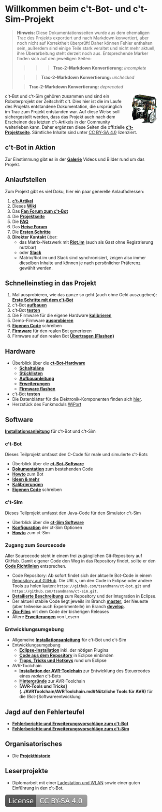 # Willkommen beim c't-Bot- und c't-Sim-Projekt

> **Hinweis:** Diese Dokumentationsseiten wurde aus dem ehemaligen Trac des Projekts exportiert und nach Markdown konvertiert, aber noch nicht auf Korrektheit überprüft! Daher können Fehler enthalten sein, außerdem sind einige Teile stark veraltet und nicht mehr aktuell, ihre Überarbeitung steht derzeit noch aus. Entsprechende Marker finden sich auf den jeweiligen Seiten:
>>>> **Trac-2-Markdown Konvertierung:** *incomplete*
>
>>> **Trac-2-Markdown Konvertierung:** *unchecked*
>
>> **Trac-2-Markdown Konvertierung:** *deprecated*

<img style="float: right; margin-left:2em;" src="bot.png" />

c't-Bot und c't-Sim gehören zusammen und sind ein Roboterprojekt der Zeitschrift c't. Dies hier ist die im Laufe des Projekts entstandene Dokumentation, die ursprünglich im Trac zum Projekt entstanden war. Auf diese Weise soll sichergestellt werden, dass das Projekt auch nach dem Erscheinen des letzten c't-Artikels in der Community weiterleben kann. Daher ergänzen diese Seiten die offizielle **[c't-Projektseite](http://www.heise.de/ct/projekte/ct-bot)**. Sämtliche Inhalte sind unter [CC BY-SA 4.0](https://creativecommons.org/licenses/by-sa/4.0/) lizenziert.

## c't-Bot in Aktion

Zur Einstimmung gibt es in der **[Galerie](../../doc/wiki_pages/gallery.md)** Videos und Bilder rund um das Projekt.

## Anlaufstellen

Zum Projekt gibt es viel Doku, hier ein paar generelle Anlaufadressen:

1. **[c't-Artikel](../../doc/wiki_pages/ct_articles.md)**
1. Dieses **[Wiki](../WikiStart/WikiStart.md)**
1. Das **[Fan Forum zum c't-Bot](https://www.ctbot.de)**
1. Die **[Projektseite](http://www.ct-bot.de)**
1. Die **[FAQ](http://www.heise.de/ct/artikel/FAQ-fuer-c-t-Bot-und-c-t-SIM-291940.html)**
1. Das **[Heise Forum](http://www.heise.de/ct/foren/go.shtml?list=1&forum_id=89813)**
1. Die **[Ersten Schritte](../FirstSteps/FirstSteps.md)**
1. **Direkter Kontakt** über:
    * das Matrix-Netzwerk mit **[Riot.im](https://riot.im/app/#/room/#ctbot:matrix.org)** (auch als Gast ohne Registrierung nutzbar)
    * oder **[Slack](https://ct-bot-slack.herokuapp.com)**
    * Matrix/Riot.im und Slack sind synchronisiert, zeigen also immer dieselben Inhalte und können je nach persönlicher Präferenz gewählt werden.

## Schnelleinstieg in das Projekt

1. Mal ausprobieren, wie das ganze so geht (auch ohne Geld auszugeben): **[Erste Schritte mit dem c't-Bot](../FirstSteps/FirstSteps.md)**
1. c't-Bot **[aufbauen](../ct-Bot-Hardware/ct-Bot-Hardware.md#Aufbau-und-Montage)**
1. c't-Bot **[testen](../ct-Bot-Hardware/ct-Bot-Hardware.md#Test-eines-frisch-aufgebauten-ct-Bots)**
1. Die Firmware für die eigene Hardware **[kalibrieren](../ct-Bot-Software/ct-Bot-Software.md#Kalibrierung)**
1. Demo-Firmware **[ausprobieren](../ct-Bot-Software/ct-Bot-Software.md#Und-los-geht-es)**
1. **[Eigenen Code](../ct-Bot-Software/ct-Bot-Software.md#Eigene-Schritte)** schreiben
1. **[Firmware](../AVRToolchainInterna/AVRToolchainInterna.md)** für den realen Bot generieren
1. Firmware auf den realen Bot **[Übertragen (Flashen)](../Flash/Flash.md)**

## Hardware

* Überblick über die **[ct-Bot-Hardware](../ct-Bot-Hardware/ct-Bot-Hardware.md)**
  * **[Schaltpläne](../ct-Bot-Hardware/ct-Bot-Hardware.md#Schaltplaene)**
  * **[Stücklisten](../ct-Bot-Hardware/ct-Bot-Hardware.md#Stuecklisten)**
  * **[Aufbauanleitung](../ct-Bot-Hardware/ct-Bot-Hardware.md#Aufbau-und-Montage)**
  * **[Erweiterungen](../ct-Bot-Hardware/ct-Bot-Hardware.md#Erweiterungen)**
  * **[Firmware flashen](../Flash/Flash.md)**
* c't-Bot **[testen](../ct-Bot-Hardware/ct-Bot-Hardware.md#Test-eines-frisch-aufgebauten-ct-Bots)**
* Die Datenblätter für die Elektronik-Komponenten finden sich [hier](https://github.com/tsandmann/ct-bot-hw/tree/master/v1/datasheets).
* Herzstück des Funkmoduls [WiPort](http://www.lantronix.com/pdf/WiPort_UG.pdf)

## Software

**[Installationsanleitung](../InstallationsanleitungR23/InstallationsanleitungR23.md)** für c't-Bot und c't-Sim

### c't-Bot

Dieses Teilprojekt umfasst den C-Code für reale und simulierte c't-Bots

* Überblick über die **[ct-Bot-Software](../ct-Bot-Software/ct-Bot-Software.md)**
* **[Dokumentation](../ct-Bot-Software/ct-Bot-Software.md#Dokumentation)** zum bestehenden Code
* **[Howto](../ct-Bot-Software/ct-Bot-Software.md#Howto)** zum Bot
* **[Ideen & mehr](../ct-Bot-Software/ct-Bot-Software.md#Ideen-und-mehr)**
* **[Kalibrierungen](../ct-Bot-Software/ct-Bot-Software.md#Kalibrierung)**
* **[Eigenen Code](../ct-Bot-Software/ct-Bot-Software.md#Eigene-Schritte)** schreiben

### c't-Sim

Dieses Teilprojekt umfasst den Java-Code für den Simulator c't-Sim

* Überblick über die **[ct-Sim Software](https://www.heise.de/ct/artikel/c-t-Bot-und-c-t-Sim-284119.html?seite=3)**
* **[Konfiguration](../ct-Sim/ct-Sim.md#Konfiguration)** der ct-Sim Optionen
* **[Howto](../ct-Sim/ct-Sim.md#Howto)** zum ct-Sim

### Zugang zum Sourcecode

Aller Sourcecode steht in einem frei zugänglichen Git-Repository auf GitHub. Damit eigener Code den Weg in das Repository findet, sollte er den **[Code Richtlinien](../../doc/wiki_pages/coding_conventions.md)** entsprechen.

* Code Repository: Ab sofort findet sich der aktuelle Bot-Code in einem [Repository auf GitHub](https://github.com/tsandmann/ct-bot). Die URLs, um den Code in Eclipse oder andere Tools zu holen lauten: `https://github.com/tsandmann/ct-bot.git` und `https://github.com/tsandmann/ct-sim.git`.
* **[Detailierte Beschreibung](../GITUndEclipse/GITUndEclipse.md)** zum Repository und der Integration in Eclipse.
* Der aktuell stabile Code liegt jeweils im Branch **[master](https://github.com/tsandmann/ct-bot/tree/master)**, der Neueste (aber teilweise auch Experimentelle)  im Branch **[develop](https://github.com/tsandmann/ct-bot/tree/develop)**.
* **[Zip-Files](https://github.com/tsandmann/ct-bot/releases)** mit dem Code der bisherigen Releases
* Ältere **[Erweiterungen](../deprecated/Patches/Patches.md)** von Lesern

### Entwicklungsumgebung

* Allgemeine **[Installationsanleitung](../InstallationsanleitungR23/InstallationsanleitungR23.md)** für c't-Bot und c't-Sim
* Entwicklungsumgebung
  * **[Eclipse-Installation](../EclipseInstallation/EclipseInstallation.md)** inkl. der nötigen Plugins
  * **[Code aus dem Repository](../GITundEclipse/GITundEclipse.md)** in Eclipse einbinden
  * **[Tipps, Tricks und Hotkeys](../EclipseTipps/EclipseTipps.md)** rund um Eclipse
* AVR-Toolchain
  * **[Installation der AVR-Toolchain](../AVRToolchain/AVRToolchain.md)** zur Entwicklung des Steuercodes eines *realen* c't-Bots
  * **[Hintergründe](../AVRToolchainInterna/AVRToolchainInterna.md)** zur AVR-Toolchain
  * **[AVR-Tools und Tricks](../AVRToolchain/AVRToolchain.md#Nützliche Tools für AVR)** für die (Bot-)Softwareentwicklung

## Jagd auf den Fehlerteufel

* **[Fehlerberichte und Erweiterungsvorschläge zum c't-Bot](https://github.com/tsandmann/ct-bot/issues)**
* **[Fehlerberichte und Erweiterungsvorschläge zum c't-Sim](https://github.com/tsandmann/ct-sim/issues)**

## Organisatorisches

* Die **[Projekthistorie](../../doc/wiki_pages/project_history.md)**

## Leserprojekte
* Diplomarbeit mit einer [Ladestation und WLAN](http://www.db-thueringen.de/servlets/DerivateServlet/Derivate-13826/Schmidt_Diplom_ct-Bot.pdf) sowie einer guten Einführung in den c't-Bot.


[![License: CC BY-SA 4.0](../../License.svg)](https://creativecommons.org/licenses/by-sa/4.0/)
